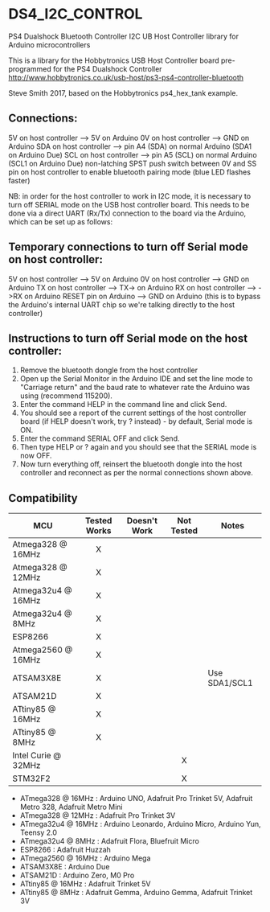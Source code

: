 # DS4_I2C_CONTROL
PS4 Dualshock Bluetooth Controller I2C UB Host Controller library for Arduino microcontrollers

This is a library for the Hobbytronics USB Host Controller board pre-programmed for the PS4 Dualshock Controller
   http://www.hobbytronics.co.uk/usb-host/ps3-ps4-controller-bluetooth
   
   Steve Smith 2017, based on the Hobbytronics ps4_hex_tank example.

## Connections:
   5V on host controller --> 5V on Arduino
   0V on host controller --> GND on Arduino
   SDA on host controller --> pin A4 (SDA) on normal Arduino (SDA1 on Arduino Due)
   SCL on host controller --> pin A5 (SCL) on normal Arduino (SCL1 on Arduino Due)
   non-latching SPST push switch between 0V and SS pin on host controller to enable bluetooth pairing mode (blue LED flashes faster)

   NB: in order for the host controller to work in I2C mode, it is necessary to turn off SERIAL mode on the USB host controller board.
   This needs to be done via a direct UART (Rx/Tx) connection to the board via the Arduino, which can be set up as follows:

## Temporary connections to turn off Serial mode on host controller:
   5V on host controller --> 5V on Arduino
   0V on host controller --> GND on Arduino
   TX on host controller --> TX-> on Arduino
   RX on host controller --> ->RX on Arduino
   RESET pin on Arduino --> GND on Arduino (this is to bypass the Arduino's internal UART chip so we're talking directly to the host controller)

## Instructions to turn off Serial mode on the host controller:
   1. Remove the bluetooth dongle from the host controller
   2. Open up the Serial Monitor in the Arduino IDE and set the line mode to "Carriage return" and the baud rate to whatever rate the Arduino was using (recommend 115200).
   3. Enter the command HELP in the command line and click Send. 
   4. You should see a report of the current settings of the host controller board (if HELP doesn't work, try ? instead) - by default, Serial mode is ON.
   5. Enter the command SERIAL OFF and click Send.
   6. Then type HELP or ? again and you should see that the SERIAL mode is now OFF.
   7. Now turn everything off, reinsert the bluetooth dongle into the host controller and reconnect as per the normal connections shown above.

<!-- START COMPATIBILITY TABLE -->

## Compatibility

MCU                | Tested Works | Doesn't Work | Not Tested  | Notes
------------------ | :----------: | :----------: | :---------: | -----
Atmega328 @ 16MHz  |      X       |             |            | 
Atmega328 @ 12MHz  |      X       |             |            | 
Atmega32u4 @ 16MHz |      X       |             |            | 
Atmega32u4 @ 8MHz  |      X       |             |            | 
ESP8266            |      X       |             |            | 
Atmega2560 @ 16MHz |      X       |             |            | 
ATSAM3X8E          |      X       |             |            | Use SDA1/SCL1
ATSAM21D           |      X       |             |            | 
ATtiny85 @ 16MHz   |      X       |             |            | 
ATtiny85 @ 8MHz    |      X       |             |            | 
Intel Curie @ 32MHz |             |             |     X       | 
STM32F2            |             |             |     X       | 

  * ATmega328 @ 16MHz : Arduino UNO, Adafruit Pro Trinket 5V, Adafruit Metro 328, Adafruit Metro Mini
  * ATmega328 @ 12MHz : Adafruit Pro Trinket 3V
  * ATmega32u4 @ 16MHz : Arduino Leonardo, Arduino Micro, Arduino Yun, Teensy 2.0
  * ATmega32u4 @ 8MHz : Adafruit Flora, Bluefruit Micro
  * ESP8266 : Adafruit Huzzah
  * ATmega2560 @ 16MHz : Arduino Mega
  * ATSAM3X8E : Arduino Due
  * ATSAM21D : Arduino Zero, M0 Pro
  * ATtiny85 @ 16MHz : Adafruit Trinket 5V
  * ATtiny85 @ 8MHz : Adafruit Gemma, Arduino Gemma, Adafruit Trinket 3V

<!-- END COMPATIBILITY TABLE -->
